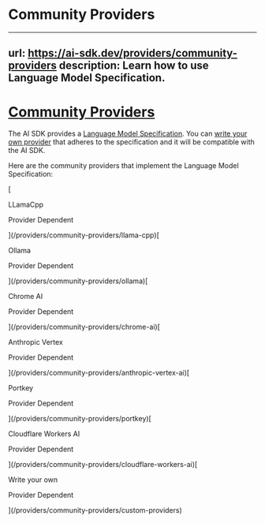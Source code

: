 # Community Providers


---
url: https://ai-sdk.dev/providers/community-providers
description: Learn how to use Language Model Specification.
---


# [Community Providers](#community-providers)


The AI SDK provides a [Language Model Specification](https://github.com/vercel/ai/tree/main/packages/provider/src/language-model/v1). You can [write your own provider](./community-providers/custom-providers) that adheres to the specification and it will be compatible with the AI SDK.

Here are the community providers that implement the Language Model Specification:

[

LLamaCpp

Provider Dependent

](/providers/community-providers/llama-cpp)[

Ollama

Provider Dependent

](/providers/community-providers/ollama)[

Chrome AI

Provider Dependent

](/providers/community-providers/chrome-ai)[

Anthropic Vertex

Provider Dependent

](/providers/community-providers/anthropic-vertex-ai)[

Portkey

Provider Dependent

](/providers/community-providers/portkey)[

Cloudflare Workers AI

Provider Dependent

](/providers/community-providers/cloudflare-workers-ai)[

Write your own

Provider Dependent

](/providers/community-providers/custom-providers)
